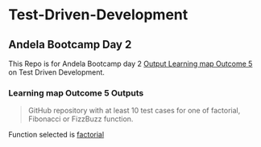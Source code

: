 # Test-Driven-Development

## Andela Bootcamp Day 2

This Repo is for Andela Bootcamp day 2 [Output Learning map Outcome 5](https://docs.google.com/spreadsheets/d/1oZrhe_jq7kFQBhLBR0k8Rgl2w36P0CrWM9M9VaX4n2U/edit#gid=1879604052) on Test Driven Development.

### Learning map Outcome 5 Outputs

> GitHub repository with at least 10 test cases for one of factorial, Fibonacci
or FizzBuzz function.

Function selected is [factorial](https://github.com/brandeddavid/Test-Driven-Development/blob/master/factorial/factorial.py)
